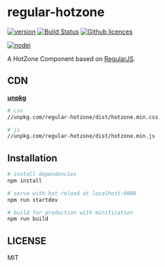 # regular-hotzone

[![version](https://img.shields.io/npm/v/regular-hotzone.svg)](https://www.npmjs.com/package/regular-hotzone) 
[![Build Status](https://img.shields.io/travis/Deol/regular-hotzone.svg)](https://travis-ci.org/Deol/regular-hotzone)
[![Github licences](https://img.shields.io/github/license/Deol/regular-hotzone.svg)](https://github.com/Deol/regular-hotzone/blob/master/LICENSE)

[![nodei](https://nodei.co/npm/regular-hotzone.png?downloads=true)](https://www.npmjs.com/package/regular-hotzone)

A HotZone Component based on [RegularJS](https://github.com/regularjs/regular).

## CDN

[**unpkg**](https://unpkg.com)

```sh
# css
//unpkg.com/regular-hotzone/dist/hotzone.min.css

# js
//unpkg.com/regular-hotzone/dist/hotzone.min.js
```

## Installation

``` bash
# install dependencies
npm install

# serve with hot reload at localhost:8080
npm run startdev

# build for production with minification
npm run build
```

## LICENSE

MIT